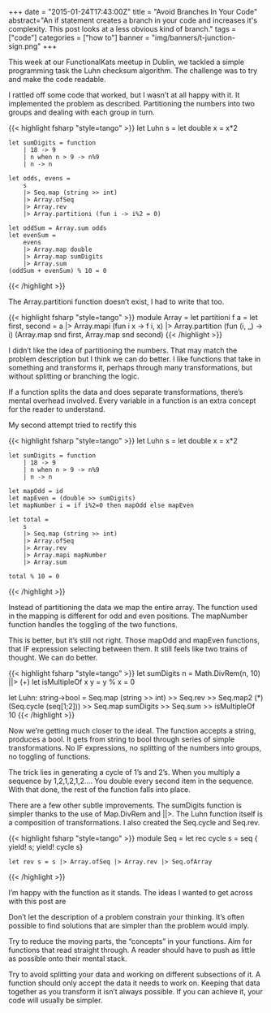 +++
date = "2015-01-24T17:43:00Z"
title = "Avoid Branches In Your Code"
abstract="An if statement creates a branch in your code and increases it's complexity. This post looks at a less obvious kind of branch."
tags = ["code"]
categories = ["how to"]
banner = "img/banners/t-junction-sign.png"
+++

This week at our FunctionalKats meetup in Dublin, we tackled a simple programming task the Luhn checksum algorithm. The challenge was to try and make the code readable.

I rattled off some code that worked, but I wasn’t at all happy with it. It implemented the problem as described. Partitioning the numbers into two groups and dealing with each group in turn.

{{< highlight fsharp "style=tango" >}}
let Luhn s =
    let double x = x*2

    let sumDigits = function
        | 18 -> 9
        | n when n > 9 -> n%9
        | n -> n

    let odds, evens =
        s
        |> Seq.map (string >> int)
        |> Array.ofSeq
        |> Array.rev
        |> Array.partitioni (fun i -> i%2 = 0)

    let oddSum = Array.sum odds
    let evenSum =
        evens
        |> Array.map double
        |> Array.map sumDigits
        |> Array.sum
    (oddSum + evenSum) % 10 = 0
{{< /highlight >}}

The Array.partitioni function doesn’t exist, I had to write that too.

{{< highlight fsharp "style=tango" >}}
module Array =
    let partitioni f a =
        let first, second =
            a
            |> Array.mapi (fun i x -> f i, x)
            |> Array.partition (fun (i, _) -> i)
        (Array.map snd first, Array.map snd second)
{{< /highlight >}}

I didn’t like the idea of partitioning the numbers. That may match the problem description but I think we can do better. I like functions that take in something and transforms it, perhaps through many transformations, but without splitting or branching the logic.

If a function splits the data and does separate transformations, there’s mental overhead involved. Every variable in a function is an extra concept for the reader to understand.

My second attempt tried to rectify this

{{< highlight fsharp "style=tango" >}}
let Luhn s =
    let double x = x*2

    let sumDigits = function
        | 18 -> 9
        | n when n > 9 -> n%9
        | n -> n

    let mapOdd = id
    let mapEven = (double >> sumDigits)
    let mapNumber i = if i%2=0 then mapOdd else mapEven

    let total =
        s
        |> Seq.map (string >> int)
        |> Array.ofSeq
        |> Array.rev
        |> Array.mapi mapNumber
        |> Array.sum

    total % 10 = 0
{{< /highlight >}}

Instead of partitioning the data we map the entire array. The function used in the mapping is different for odd and even positions. The mapNumber function handles the toggling of the two functions.

This is better, but it’s still not right. Those mapOdd and mapEven functions, that IF expression selecting between them. It still feels like two trains of thought. We can do better.

{{< highlight fsharp "style=tango" >}}
let sumDigits n = Math.DivRem(n, 10) ||> (+)
let isMultipleOf x y = y % x = 0

let Luhn: string->bool =
    Seq.map (string >> int) 
    >> Seq.rev
    >> Seq.map2 (*) (Seq.cycle (seq[1;2])) 
    >> Seq.map sumDigits
    >> Seq.sum
    >> isMultipleOf 10
{{< /highlight >}}

Now we’re getting much closer to the ideal. The function accepts a string, produces a bool. It gets from string to bool through series of simple transformations. No IF expressions, no splitting of the numbers into groups, no toggling of functions.

The trick lies in generating a cycle of 1’s and 2’s. When you multiply a sequence by 1,2,1,2,1,2…. You double every second item in the sequence. With that done, the rest of the function falls into place.

There are a few other subtle improvements. The sumDigits function is simpler thanks to the use of Map.DivRem and ||>.  The Luhn function itself is a composition of transformations. I also created the Seq.cycle and Seq.rev.

{{< highlight fsharp "style=tango" >}}
module Seq =
    let rec cycle s = seq { yield! s; yield! cycle s}

    let rev s = s |> Array.ofSeq |> Array.rev |> Seq.ofArray
{{< /highlight >}}

I’m happy with the function as it stands. The ideas I wanted to get across with this post are

Don’t let the description of a problem constrain your thinking. It’s often possible to find solutions that are simpler than the problem would imply.

Try to reduce the moving parts, the “concepts” in your functions. Aim for functions that read straight through. A reader should have to push as little as possible onto their mental stack.

Try to avoid splitting your data and working on different subsections of it. A function should only accept the data it needs to work on. Keeping that data together as you transform it isn’t always possible. If you can achieve it, your code will usually be simpler.